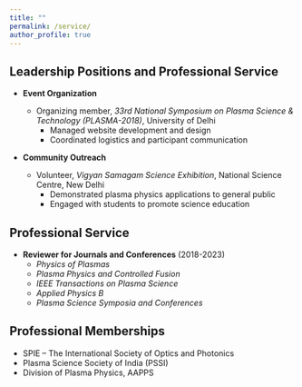 ```yaml
---
title: ""
permalink: /service/
author_profile: true
---
```

Leadership Positions and Professional Service
------
* **Event Organization**
  * Organizing member, *33rd National Symposium on Plasma Science & Technology (PLASMA-2018)*, University of Delhi
    * Managed website development and design
    * Coordinated logistics and participant communication
  
* **Community Outreach**
  * Volunteer, *Vigyan Samagam Science Exhibition*, National Science Centre, New Delhi
    * Demonstrated plasma physics applications to general public
    * Engaged with students to promote science education

Professional Service
------
* **Reviewer for Journals and Conferences** (2018-2023)
  * *Physics of Plasmas*
  * *Plasma Physics and Controlled Fusion*
  * *IEEE Transactions on Plasma Science*
  * *Applied Physics B*
  * *Plasma Science Symposia and Conferences*


Professional Memberships
------
* SPIE – The International Society of Optics and Photonics
* Plasma Science Society of India (PSSI)
* Division of Plasma Physics, AAPPS